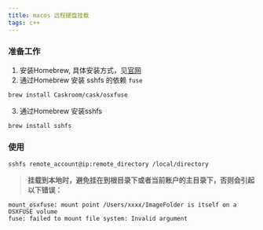 ```yaml
---
title: macos 远程硬盘挂载
tags: c++
---
```


### 准备工作

1. 安装Homebrew, 具体安装方式，见[官网](https://brew.sh/index_zh-cn.html)
2. 通过Homebrew 安装 sshfs 的依赖 `fuse`

 ```bash
brew install Caskroom/cask/osxfuse
```

3. 通过Homebrew 安装sshfs

```bash 
brew install sshfs
```


### 使用

```bash
sshfs remote_account@ip:remote_directory /local/directory
```


> **挂载到本地时，避免挂在到根目录下或者当前账户的主目录下，否则会引起以下错误：**

```
mount_osxfuse: mount point /Users/xxxx/ImageFolder is itself on a OSXFUSE volume
fuse: failed to mount file system: Invalid argument

```

